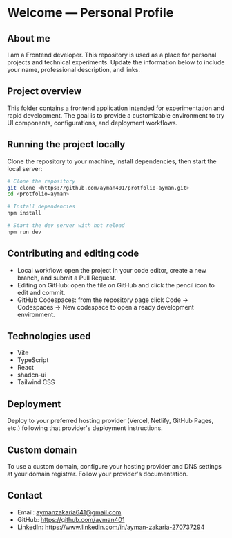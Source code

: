 # Welcome — Personal Profile

## About me
I am a Frontend developer. This repository is used as a place for personal projects and technical experiments. Update the information below to include your name, professional description, and links.

## Project overview
This folder contains a frontend application intended for experimentation and rapid development. The goal is to provide a customizable environment to try UI components, configurations, and deployment workflows.

## Running the project locally
Clone the repository to your machine, install dependencies, then start the local server:

```sh
# Clone the repository
git clone <https://github.com/ayman401/protfolio-ayman.git>
cd <protfolio-ayman>

# Install dependencies
npm install

# Start the dev server with hot reload
npm run dev
```

## Contributing and editing code
- Local workflow: open the project in your code editor, create a new branch, and submit a Pull Request.
- Editing on GitHub: open the file on GitHub and click the pencil icon to edit and commit.
- GitHub Codespaces: from the repository page click Code → Codespaces → New codespace to open a ready development environment.

## Technologies used
- Vite
- TypeScript
- React
- shadcn-ui
- Tailwind CSS

## Deployment
Deploy to your preferred hosting provider (Vercel, Netlify, GitHub Pages, etc.) following that provider's deployment instructions.

## Custom domain
To use a custom domain, configure your hosting provider and DNS settings at your domain registrar. Follow your provider's documentation.

## Contact
- Email: aymanzakaria641@gmail.com
- GitHub: https://github.com/ayman401
- LinkedIn: https://www.linkedin.com/in/ayman-zakaria-270737294
